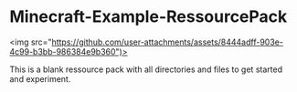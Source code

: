 # Minecraft-Example-RessourcePack

<img src="https://github.com/user-attachments/assets/8444adff-903e-4c99-b3bb-986384e9b360")>


This is a blank ressource pack with all directories and files to get started and experiment.
